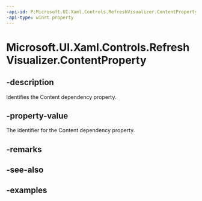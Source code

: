 ```yaml
---
-api-id: P:Microsoft.UI.Xaml.Controls.RefreshVisualizer.ContentProperty
-api-type: winrt property
---
```


<!-- Property syntax.
public DependencyProperty ContentProperty { get; }
-->

# Microsoft.UI.Xaml.Controls.RefreshVisualizer.ContentProperty

## -description

Identifies the Content dependency property.

## -property-value

The identifier for the Content dependency property.

## -remarks

## -see-also

## -examples

